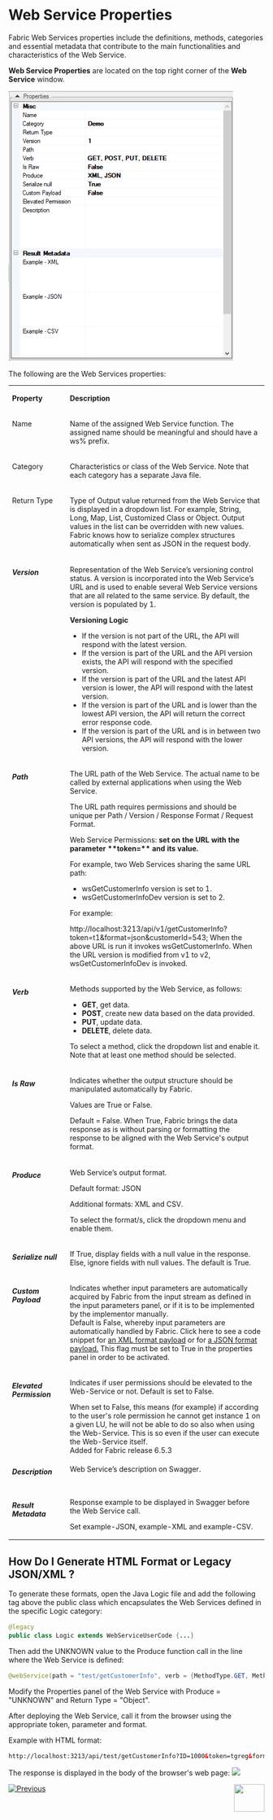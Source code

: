 # **Web Service Properties** 

Fabric Web Services properties include the definitions, methods, categories and essential metadata that contribute to the main functionalities and characteristics of the Web Service.  

**Web Service Properties** are located on the top right corner of the **Web Service** window. 

<img src="images/Web-Service-KI-2-1.png" alt="drawing"/> 

 The following are the Web Services properties:

 <table width="900pxl">
<tbody>
<tr>
<td width="200pxl" valign="top" >
 <p><strong>Property</strong></p>
</td>
<td width="700pxl" valign="top" >
<p><strong>Description</strong></p>
</td>
</tr>
<tr>
<td  width="200pxl" valign="top">
<p>Name</p>
</td>
<td width="700pxl" valign="top"> 
 <p>Name of the assigned Web Service function. The assigned name should be meaningful and should have a ws% prefix.</p>
</td>
</tr>
<tr>
<td width="200pxl" valign="top">
<p>Category</p>
</td>
<td width="700pxl" valign="top">
 <p>Characteristics or class of the Web Service. Note that each category has a separate Java file.</p>
 </td>
</tr>
<tr>
<td width="200pxl" valign="top"><p>Return Type</p></td>
<td width="700pxl" valign="top">
<p>Type of Output value returned from the Web Service that is displayed in a dropdown list. For example, String, Long, Map, List, Customized Class or Object. Output values in the list can be overridden with new values.&nbsp; Fabric knows how to serialize complex structures automatically when sent as JSON in the request body. </p>
</td>
</tr>
<tr>
<td width="200pxl" valign="top"><p><h5>Version</h5></p></td>
<td width="700pxl" valign="top">
<p>Representation of the Web Service&rsquo;s versioning control status. A version is incorporated into the Web Service&rsquo;s URL and is used to enable several Web Service versions that are all related to the same service. By default, the version is populated by 1.</p>
<p><strong>Versioning Logic</strong>&nbsp;</p>
<ul>
<li>If the version is not part of the URL, the API will respond with the latest version.</li>
<li>If the version is part of the URL and the API version exists, the API will respond with the specified version.</li>
<li>If the version is part of the URL and the latest API version is lower, the API will respond with the latest version.</li>
<li>If the version is part of the URL and is lower than the lowest API version, the API will return the correct error response code.</li>
<li>If the version is part of the URL and is in between two API versions, the API will respond with the lower version.</li>
</ul>
</td>
</tr>
<tr>
<td width="200pxl" valign="top"><p><h5>Path</h5></p></td>
<td width="700pxl" valign="top">
<p>The URL path of the Web Service. The actual name to be called by external applications when using the Web Service.</p>
<p>The URL path requires permissions and should be unique per Path / Version / Response Format / Request Format.</p>
<p>Web Service Permissions:&nbsp;<strong>set on the URL with the parameter **token=** and its value.</strong>&nbsp;</p>
<p>For example, two Web Services sharing the same URL path:</p>
<ul>
<li>wsGetCustomerInfo version is set to 1.</li>
<li>wsGetCustomerInfoDev&nbsp;version is set to 2.</li>
</ul>
<p>For example:</p>
<p>http://localhost:3213/api/v1/getCustomerInfo?token=t1&amp;format=json&amp;customerId=543; When the above URL is run it invokes wsGetCustomerInfo. When the URL version is modified from v1 to v2, wsGetCustomerInfoDev is invoked.</p>
</td>
</tr>
<tr>
<td width="200pxl" valign="top"><p><h5>Verb</h5></p></td>
<td width="700pxl" valign="top">
<p>Methods supported by the Web Service, as follows:&nbsp;</p>
<ul>
<li><strong>GET</strong>, get data.&nbsp;</li>
<li><strong>POST</strong>, create new data based on the data provided.&nbsp;</li>
<li><strong>PUT</strong>, update data.&nbsp;</li>
<li><strong>DELETE</strong>, delete data.</li>
 </ul> 
<p>To select a method, click the dropdown list and enable it. Note that at least one method should be selected.</p>
</td>
</tr>
<tr>
<td width="200pxl" valign="top"><p><h5>Is Raw</h5></p></td>
<td width="700pxl" valign="top">
<p>Indicates whether the output structure should be manipulated automatically by Fabric.</p>
<p>Values are True or False.</p>
<p>Default = False. When True, Fabric brings the data response as is without parsing or formatting the response to be aligned with the Web Service's output format.</p>
</td>
</tr>
<tr>
<td width="200pxl" valign="top"><p><h5>Produce</h5></p></td>
<td width="700pxl" valign="top">
<p>Web Service&rsquo;s output format.</p>
<p>Default format: JSON</p>
<p>Additional formats: XML and CSV.</p>
 <p>To select the format/s, click the dropdown menu and enable them.</p>
</td>
</tr>
<tr>
<td width="200pxl" valign="top"><p><h5>Serialize null</h5></p></td>
<td width="700pxl" valign="top">
    <p>If True, display fields with a null value in the response. Else, ignore fields with null values. The default is True.</p>
    </td>    
</tr>    
<tr>
 <td width="200pxl" valign="top"><p><h5>Custom Payload</h5></p></td>
<td width="700pxl" valign="top"><p>Indicates whether input parameters are automatically acquired by Fabric from the input stream as defined in the input parameters panel, or if it is to be implemented by the implementor manually. <br/>Default is False, whereby input parameters are automatically handled by Fabric. Click here to see a code snippet for <a href="/articles/15_web_services_and_graphit/06_web_services_code_examples.md#example-of-a-custom-payload---xml">an XML format payload</a> or for <a href="/articles/15_web_services_and_graphit/06_web_services_code_examples.md#example-of-a-custom-payload---json">a JSON format payload.</a>
This flag must be set to True in the properties panel in order to be activated.
</td>

</tr>
<tr>
 <td width="200pxl" valign="top"><p><h5>Elevated Permission</h5></p></td>
<td width="700pxl" valign="top"><p>Indicates if user permissions should be elevated to the Web-Service or not. 
Default is set to False.</p>
When set to False, this means (for example) if according to the user's role permission he cannot get instance 1 on a given LU, he will not be able to do so also when using the Web-Service. This is so  even if the user can execute the Web-Service itself.
<br>Added for Fabric release 6.5.3</td>
</tr>
<tr>
<td width="200pxl" valign="top"><p><h5>Description</h5></p></td>
<td width="700pxl" valign="top"><p>Web Service&rsquo;s description on Swagger.</td>
</tr>
<tr>
<td width="200pxl" valign="top"><p><h5>Result Metadata</h5></p></td>
<td width="700pxl" valign="top">
<p>Response example to be displayed in Swagger before the Web Service call.</p>
<p>Set example-JSON, example-XML and example-CSV.</p>
</td>
</tr>
</tbody>
</table>    





## How Do I Generate HTML Format or Legacy JSON/XML ? 

To generate these formats, open the Java Logic file and add the following tag above the public class which encapsulates the Web Services defined in the specific Logic category:

```java 
@legacy
public class Logic extends WebServiceUserCode {...}
```

Then add the UNKNOWN value to the Produce function call in the line where the Web Service is defined: 

```java 
@webService(path = "test/getCustomerInfo", verb = {MethodType.GET, MethodType.POST, MethodType.PUT, MethodType.DELETE}, version = "1", isRaw = false, produce = {Produce.UNKNOWN})
```

Modify the Properties panel of the Web Service with Produce = "UNKNOWN" and Return Type = "Object". 

After deploying the Web Service, call it from the browser using the appropriate token, parameter and format.

Example with HTML format:
```html 
http://localhost:3213/api/test/getCustomerInfo?ID=1000&token=tgreg&format=html
```
The response is displayed in the body of the browser's web page:
<img src="images/Web-Service-KI-2-1_Produce2.PNG">





[![Previous](/articles/images/Previous.png)](/articles/15_web_services_and_graphit/03_create_a_web_service.md)[<img align="right" width="60" height="54" src="/articles/images/Next.png">](/articles/15_web_services_and_graphit/04_web_services_function_basic_structure.md)
